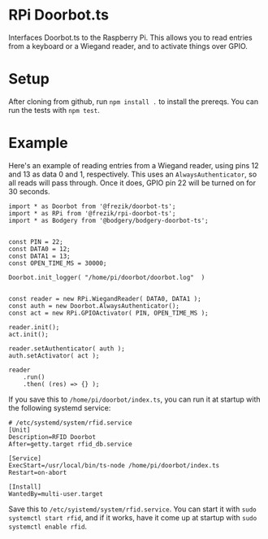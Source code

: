 # RPi Doorbot.ts

Interfaces Doorbot.ts to the Raspberry Pi. This allows you to read entries from 
a keyboard or a Wiegand reader, and to activate things over GPIO.

# Setup

After cloning from github, run `npm install .` to install the prereqs. You can 
run the tests with `npm test`.

# Example

Here's an example of reading entries from a Wiegand reader, using pins 12 
and 13 as data 0 and 1, respectively.  This uses an `AlwaysAuthenticator`, so 
all reads will pass through. Once it does, GPIO pin 22 will be turned on for 
30 seconds.

```
import * as Doorbot from '@frezik/doorbot-ts';
import * as RPi from '@frezik/rpi-doorbot-ts';
import * as Bodgery from '@bodgery/bodgery-doorbot-ts';


const PIN = 22;
const DATA0 = 12;
const DATA1 = 13;
const OPEN_TIME_MS = 30000;

Doorbot.init_logger( "/home/pi/doorbot/doorbot.log"  )


const reader = new RPi.WiegandReader( DATA0, DATA1 );
const auth = new Doorbot.AlwaysAuthenticator();
const act = new RPi.GPIOActivator( PIN, OPEN_TIME_MS );

reader.init();
act.init();

reader.setAuthenticator( auth );
auth.setActivator( act );

reader
    .run()
    .then( (res) => {} );
```

If you save this to `/home/pi/doorbot/index.ts`, you can run it at 
startup with the following systemd service:

```
# /etc/systemd/system/rfid.service
[Unit]
Description=RFID Doorbot
After=getty.target rfid_db.service

[Service]
ExecStart=/usr/local/bin/ts-node /home/pi/doorbot/index.ts
Restart=on-abort

[Install]
WantedBy=multi-user.target
```

Save this to `/etc/syistemd/system/rfid.service`. You can start it with 
`sudo systemctl start rfid`, and if it works, have it come up at startup with 
`sudo systemctl enable rfid`.
